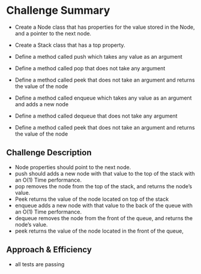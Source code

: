# Challenge Summary
* Create a Node class that has properties for the value stored in the Node, and a pointer to the next node.
* Create a Stack class that has a top property. 
* Define a method called push which takes any value as an argument 
* Define a method called pop that does not take any argument
* Define a method called peek that does not take an argument and returns the value of the node
   
* Define a method called enqueue which takes any value as an argument and adds a new node 
* Define a method called dequeue that does not take any argument
* Define a method called peek that does not take an argument and returns the value of the node

## Challenge Description
* Node properties should point to the next node.
* push should adds a new node with that value to the top of the stack with an O(1) Time performance.
* pop removes the node from the top of the stack, and returns the node’s value.
* Peek returns the value of the node located on top of the stack   
* enqueue adds a new node with that value to the back of the queue with an O(1) Time performance.
* dequeue removes the node from the front of the queue, and returns the node’s value.
* peek returns the value of the node located in the front of the queue, 

## Approach & Efficiency
* all tests are passing